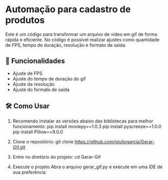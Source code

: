 # Automação para cadastro de produtos

Este é um código para transformar um arquivo de vídeo em gif de forma rápida e eficiente. No código é possível realizar ajustes como quantidade de FPS, tempo de duração, resolução e formato de saída.

## 🚀 Funcionalidades

- Ajuste de FPS
- Ajuste do tempo de duração do gif
- Ajuste da resolução
- Ajuste do formato de saída

## 🛠 Como Usar

1. Recomendo instalar as versões abaixo das bibliotecas para melhor funcionamento:
   pip install moviepy==1.0.3
   pip install pyscreeze==1.0.0
   pip install Pillow==9.0.0

2. Clone o repositório:
   git clone https://github.com/giuliogarcia/Gerar-Gif.git

3. Entre no diretório do projeto:
   cd Gerar-Gif

4. Execute o projeto
   Abra o arquivo gerar_gif.py e execute em uma IDE de sua preferência
